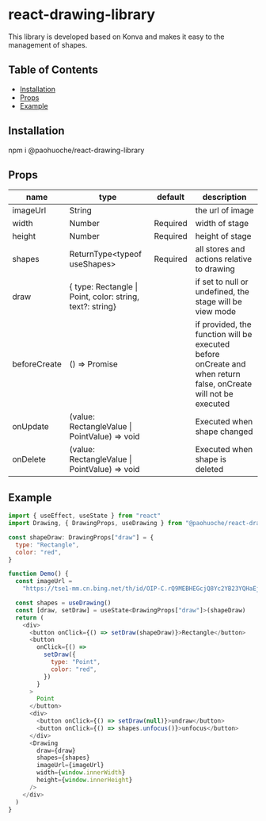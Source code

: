 # react-drawing-library
This library is developed based on Konva and makes it easy to the management of shapes.

## Table of Contents
- [Installation](#installation)
- [Props](#props)
- [Example](#example)

## Installation
npm i @paohuoche/react-drawing-library

## Props
| name | type | default | description |
| --- | --- | --- | --- |
| imageUrl | String | | the url of image |
| width | Number | Required | width of stage |
| height | Number | Required | height of stage |
| shapes | ReturnType\<typeof useShapes\> | Required | all stores and actions relative to drawing |
| draw | \{ type: Rectangle \| Point, color: string, text\?: string\} | | if set to null or undefined, the stage will be view mode |
| beforeCreate | () => Promise<boolean> | | if provided, the function will be executed before onCreate and when return false, onCreate will not be executed | onCreate | (value: RectangleValue \| PointValue) => void | | Executed when new shape created |
| onUpdate | (value: RectangleValue \| PointValue) => void | | Executed when shape changed |
| onDelete | (value: RectangleValue \| PointValue) => void | | Executed when shape is deleted |
  
## Example
```js
import { useEffect, useState } from "react"
import Drawing, { DrawingProps, useDrawing } from "@paohuoche/react-drawing-library"

const shapeDraw: DrawingProps["draw"] = {
  type: "Rectangle",
  color: "red",
}

function Demo() {
  const imageUrl =
    "https://tse1-mm.cn.bing.net/th/id/OIP-C.rQ9MEBHEGcjQ8Yc2YB23YQHaEj?w=315&h=193&c=7&r=0&o=5&dpr=2&pid=1.7"

  const shapes = useDrawing()
  const [draw, setDraw] = useState<DrawingProps["draw"]>(shapeDraw)
  return (
    <div>
      <button onClick={() => setDraw(shapeDraw)}>Rectangle</button>
      <button
        onClick={() =>
          setDraw({
            type: "Point",
            color: "red",
          })
        }
      >
        Point
      </button>
      <div>
        <button onClick={() => setDraw(null)}>undraw</button>
        <button onClick={() => shapes.unfocus()}>unfocus</button>
      </div>
      <Drawing
        draw={draw}
        shapes={shapes}
        imageUrl={imageUrl}
        width={window.innerWidth}
        height={window.innerHeight}
      />
    </div>
  )
}
```

